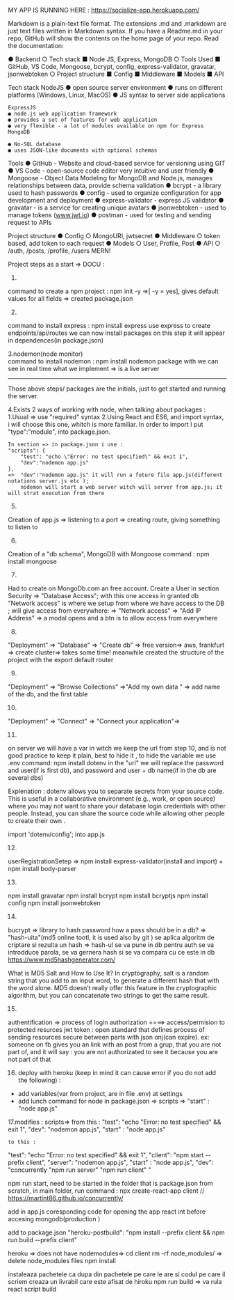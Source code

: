 MY APP IS RUNNING HERE : https://socialize-app.herokuapp.com/

Markdown is a plain-text file format. The extensions .md and .markdown are just text files written in Markdown syntax. If you have a Readme.md in your repo, GitHub will show the contents on the home page of your repo. Read the documentation:

● Backend
    ○ Tech stack
        ■ Node JS, Express, MongoDB
    ○ Tools Used
        ■ GitHub, VS Code, Mongoose, bcrypt, config, express-validator, gravatar, jsonwebtoken
    ○ Project structure
        ■ Config
        ■ Middleware
        ■ Models
        ■ API

Tech stack
    NodeJS
    ● open source server environment
    ● runs on different platforms (Windows, Linux, MacOS)
    ● JS syntax to server side applications

    ExpressJS
    ● node.js web application framework
    ● provides a set of features for web application
    ● very flexible - a lot of modules available on npm for Express
    MongoDB

    ● No-SQL database
    ● uses JSON-like documents with optional schemas

Tools
    ● GitHub - Website and cloud-based service for versioning using GIT
    ● VS Code - open-source code editor very intuitive and user friendly
    ● Mongoose - Object Data Modeling for MongoDB and Node.js, manages 
    relationships between data, provide schema validation
    ● bcrypt - a library used to hash passwords
    ● config - used to organize configuration for app development and deployment
    ● express-validator - express JS validator
    ● gravatar - is a service for creating unique avatars
    ● jsonwebtoken - used to manage tokens (www.jwt.io)
    ● postman - used for testing and sending request to APIs

Project structure
    ● Config
        ○ MongoURI, jwtsecret
    ● Middleware
        ○ token based, add token to each request
    ● Models
        ○ User, Profile, Post
    ● API
        ○ /auth, /posts, /profile, /users
MERN!

Project steps as a start => DOCU :

1. 
command to create a npm project : npm init -y =>[ -y = yes], gives default values for all fields => created package.json 

2.
command to install express : npm install express
use express to create endpoints/api/routes
we can now install packages
on this step it will appear in dependences(in package.json)

3.nodemon(node monitor)  
command to install nodemon : npm install nodemon
package with we can see in real time what we implement => is a live server

----------------------------------------------------------------------------
Those above steps/ packages are the initials, just to get started and running the server.

4.Exists 2 ways of working with node, when talking about packages : 
    1.Usual => use "required" syntax
    2.Using React and ES6, and import syntax, i will choose this one, whitch is more familiar. 
        In order to import I put "type":"module", into package.json.

    In section => in package.json i use :
    "scripts": {
        "test": "echo \"Error: no test specified\" && exit 1",
        "dev":"nodemon app.js"
    },
    =>  "dev":"nodemon app.js" it will run a future file app.js(different notations server.js etc );
        nodemon will start a web server witch will server from app.js; it will strat execution from there

5.  
Creation of app.js
    => listening to a port
    => creating route, giving something to listen to

6. 
Creation of a "db schema", MongoDB with Mongoose
command : npm install mongoose

7.
Had to create on MongoDb.com an free account.
Create a User in section Security => "Database Access"; with this one access in granted db
"Network access" is where we setup from where we have access to the DB ; will give access from everywhere:
    => "Network access" => "Add IP Address" => a modal opens and a btn is to allow access from everywhere
    
8.
"Deployment" => "Database" => "Create db" => free version=> aws, frankfurt => create cluster=> takes some time!
meanwhile created the structure of the project with the export default router

9.
"Deployment" => "Browse Collections" =>"Add my own data " => add name of the db, and the first table 

10.
"Deployment" => "Connect" => "Connect your application"=> 

11.
on server we will have a var in witch we keep the url from step 10, and is not good practice to keep it plain, 
best to hide it , to hide the variable we use .env
command: npm install dotenv
in the "url" we will replace the password and user(if is first db), and  password and user + db name(if in the db are several dbs)

Explenation : dotenv allows you to separate secrets from your source code. 
This is useful in a collaborative environment (e.g., work, or open source) where you may not want
 to share your database login credentials with other people. Instead, you can share the source code 
 while allowing other people to create their own .

 import 'dotenv/config'; into app.js

 12.
 userRegistrationSetep => npm install express-validator(install and import) + npm install body-parser

13.
npm install gravatar
npm install bcrypt
npm install bcryptjs
npm install config
npm install jsonwebtoken


14.
bucrypt => library to hash password
how a pass should be in a db? => "hash-uita"(md5 online tootl, it is used also by git ) 
se aplica algoritm de criptare si rezulta un hash => hash-ul se va pune in db
pentru auth se va introdduce parola, se va gernera hash si se va compara cu ce este in db
https://www.md5hashgenerator.com/ 

What is MD5 Salt and How to Use It?
In cryptography, salt is a random string that you add to an input word, to generate a different hash that with the word alone.
MD5 doesn’t really offer this feature in the cryptographic algorithm, but you can concatenate two strings to get the same result.

15.
authentification => process of login
authorization ====>  access/permision to protected resurces
                     jwt token : open standard that defines process of sending resources secure between parts with json onj(can expire).
                     ex: someone on fb gives you an link with an post from a grup, that you are not part of, and it will say : you are not authorizated to see it because you are not part of that


16. deploy with heroku (keep in mind it can cause error if you do not add the following)  :
 - add variables(var from project, are in file .env) at settings 
 - add lunch command for node in package.json => scripts =>  "start" : "node app.js"

17.modifies : scripts=> from this :
"test": "echo \"Error: no test specified\" && exit 1",
    "dev": "nodemon app.js", 
    "start" : "node app.js"

    to this :

"test": "echo \"Error: no test specified\" && exit 1",
"client": "npm start --prefix client",
"server": "nodemon app.js",
"start" : "node app.js", 
"dev": "concurrently \"npm run server\" \"npm run client\" "

npm run start, need to be started in the folder that is package.json
from scratch, in main folder, run command : npx create-react-app client
// https://martint86.github.io/concurrently/

add in app.js coresponding code for opening the app react int before accesing mongodb(production )

add to package.json
"heroku-postbuild": "npm install --prefix client && npm run build --prefix client"

heroku => does not have nodemodules=>
cd client 
rm -rf node_modules/ => delete node_modules files
npm install 

instaleaza pachetele ca dupa din pachetele pe care le are si codul pe care il scriem creaza un livrabil care este afisat de hiroku
npm run build => va rula react script build 




            